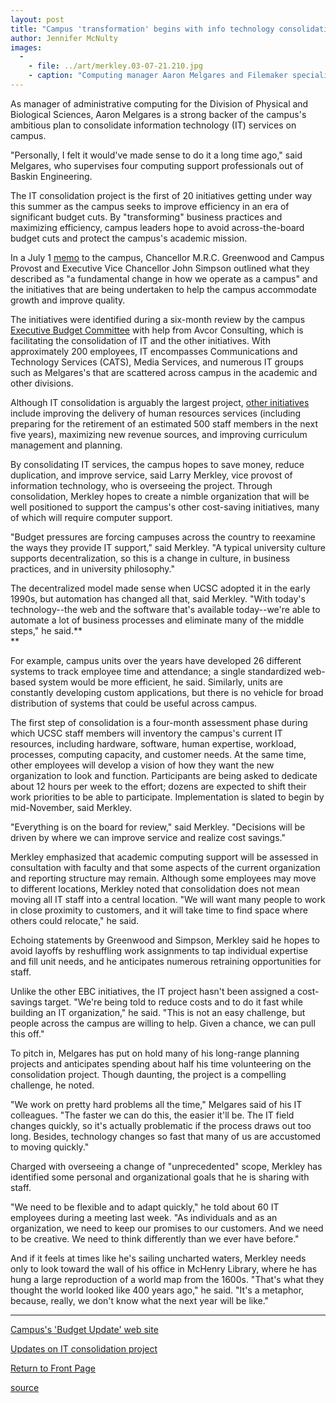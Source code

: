 ```yaml
---
layout: post
title: "Campus 'transformation' begins with info technology consolidation"
author: Jennifer McNulty
images:
  -
    - file: ../art/merkley.03-07-21.210.jpg
    - caption: "Computing manager Aaron Melgares and Filemaker specialist Donna Riggs will spend a portion of each week helping the campus prepare to consolidate information technology services. Photo: Jennifer McNulty"
---
```


As manager of administrative computing for the Division of Physical and Biological Sciences, Aaron Melgares is a strong backer of the campus's ambitious plan to consolidate information technology (IT) services on campus.

"Personally, I felt it would've made sense to do it a long time ago," said Melgares, who supervises four computing support professionals out of Baskin Engineering.   

The IT consolidation project is the first of 20 initiatives getting under way this summer as the campus seeks to improve efficiency in an era of significant budget cuts. By "transforming" business practices and maximizing efficiency, campus leaders hope to avoid across-the-board budget cuts and protect the campus's academic mission.  

In a July 1 [memo][1] to the campus, Chancellor M.R.C. Greenwood and Campus Provost and Executive Vice Chancellor John Simpson outlined what they described as "a fundamental change in how we operate as a campus" and the initiatives that are being undertaken to help the campus accommodate growth and improve quality.

The initiatives were identified during a six-month review by the campus [Executive Budget Committee][2] with help from Avcor Consulting, which is facilitating the consolidation of IT and the other initiatives. With approximately 200 employees, IT encompasses Communications and Technology Services (CATS), Media Services, and numerous IT groups such as Melgares's that are scattered across campus in the academic and other divisions.   

Although IT consolidation is arguably the largest project, [other initiatives][3] include improving the delivery of human resources services (including preparing for the retirement of an estimated 500 staff members in the next five years), maximizing new revenue sources, and improving curriculum management and planning.  

By consolidating IT services, the campus hopes to save money, reduce duplication, and improve service, said Larry Merkley, vice provost of information technology, who is overseeing the project. Through consolidation, Merkley hopes to create a nimble organization that will be well positioned to support the campus's other cost-saving initiatives, many of which will require computer support.  

"Budget pressures are forcing campuses across the country to reexamine the ways they provide IT support," said Merkley. "A typical university culture supports decentralization, so this is a change in culture, in business practices, and in university philosophy."  

The decentralized model made sense when UCSC adopted it in the early 1990s, but automation has changed all that, said Merkley. "With today's technology--the web and the software that's available today--we're able to automate a lot of business processes and eliminate many of the middle steps," he said.**  
**

For example, campus units over the years have developed 26 different systems to track employee time and attendance; a single standardized web-based system would be more efficient, he said. Similarly, units are constantly developing custom applications, but there is no vehicle for broad distribution of systems that could be useful across campus.   

The first step of consolidation is a four-month assessment phase during which UCSC staff members will inventory the campus's current IT resources, including hardware, software, human expertise, workload, processes, computing capacity, and customer needs. At the same time, other employees will develop a vision of how they want the new organization to look and function. Participants are being asked to dedicate about 12 hours per week to the effort; dozens are expected to shift their work priorities to be able to participate. Implementation is slated to begin by mid-November, said Merkley.  

"Everything is on the board for review," said Merkley. "Decisions will be driven by where we can improve service and realize cost savings."  

Merkley emphasized that academic computing support will be assessed in consultation with faculty and that some aspects of the current organization and reporting structure may remain. Although some employees may move to different locations, Merkley noted that consolidation does not mean moving all IT staff into a central location. "We will want many people to work in close proximity to customers, and it will take time to find space where others could relocate," he said.  

Echoing statements by Greenwood and Simpson, Merkley said he hopes to avoid layoffs by reshuffling work assignments to tap individual expertise and fill unit needs, and he anticipates numerous retraining opportunities for staff.  

Unlike the other EBC initiatives, the IT project hasn't been assigned a cost-savings target. "We're being told to reduce costs and to do it fast while building an IT organization," he said. "This is not an easy challenge, but people across the campus are willing to help. Given a chance, we can pull this off."  

To pitch in, Melgares has put on hold many of his long-range planning projects and anticipates spending about half his time volunteering on the consolidation project. Though daunting, the project is a compelling challenge, he noted.  

"We work on pretty hard problems all the time," Melgares said of his IT colleagues. "The faster we can do this, the easier it'll be. The IT field changes quickly, so it's actually problematic if the process draws out too long. Besides, technology changes so fast that many of us are accustomed to moving quickly."  

Charged with overseeing a change of "unprecedented" scope, Merkley has identified some personal and organizational goals that he is sharing with staff.

"We need to be flexible and to adapt quickly," he told about 60 IT employees during a meeting last week. "As individuals and as an organization, we need to keep our promises to our customers. And we need to be creative. We need to think differently than we ever have before."  

And if it feels at times like he's sailing uncharted waters, Merkley needs only to look toward the wall of his office in McHenry Library, where he has hung a large reproduction of a world map from the 1600s. "That's what they thought the world looked like 400 years ago," he said. "It's a metaphor, because, really, we don't know what the next year will be like."  
  

* * *

[Campus's 'Budget Update' web site][4]

[Updates on IT consolidation project][5]


[Return to Front Page][6]

[1]: http://www.ucsc.edu/news_events/messages/03-04/07-01.greenwood-simpson.html
[2]: http://planning.ucsc.edu/ebc/
[3]: http://planning.ucsc.edu/ebc/20projects.html
[4]: http://www.ucsc.edu/news_events/budget_impact
[5]: http://itshome.ucsc.edu
[6]: http://currents.ucsc.edu/

[source](http://www1.ucsc.edu/currents/03-04/07-21/transformation.html "Permalink to transformation")
